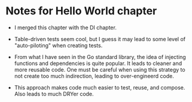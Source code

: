 # Notes for Hello World chapter

- I merged this chapter with the DI chapter.

- Table-driven tests seem cool, but I guess it may lead to some level of "auto-piloting" when creating tests.

- From what I have seen in the Go standard library, the idea of injecting functions and dependencies is quite popular. It leads to cleaner and more reusable code. One must be careful when using this strategy to not create too much indirection, leading to over-engineerd code.

- This approach makes code much easier to test, reuse, and compose. Also leads to much DRYer code.
